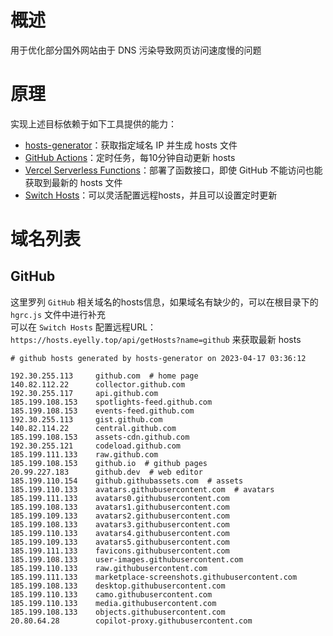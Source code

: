 
# 概述
用于优化部分国外网站由于 DNS 污染导致网页访问速度慢的问题
# 原理
实现上述目标依赖于如下工具提供的能力：
* [hosts-generator](https://github.com/eyelly-wu/hosts-generator)：获取指定域名 IP 并生成 hosts 文件
* [GitHub Actions](https://github.com/features/actions)：定时任务，每10分钟自动更新 hosts
* [Vercel Serverless Functions](https://vercel.com/docs/concepts/functions/serverless-functions)：部署了函数接口，即使 GitHub 不能访问也能获取到最新的 hosts 文件
* [Switch Hosts](https://swh.app/zh)：可以灵活配置远程hosts，并且可以设置定时更新

# 域名列表

## GitHub
这里罗列 `GitHub` 相关域名的hosts信息，如果域名有缺少的，可以在根目录下的 `hgrc.js` 文件中进行补充<br />可以在 `Switch Hosts` 配置远程URL：`https://hosts.eyelly.top/api/getHosts?name=github` 来获取最新 hosts
```text
# github hosts generated by hosts-generator on 2023-04-17 03:36:12

192.30.255.113     github.com  # home page
140.82.112.22      collector.github.com  
192.30.255.117     api.github.com  
185.199.108.153    spotlights-feed.github.com  
185.199.108.153    events-feed.github.com  
192.30.255.113     gist.github.com  
140.82.114.22      central.github.com  
185.199.108.153    assets-cdn.github.com  
192.30.255.121     codeload.github.com  
185.199.111.133    raw.github.com  
185.199.108.153    github.io  # github pages
20.99.227.183      github.dev  # web editor
185.199.110.154    github.githubassets.com  # assets
185.199.110.133    avatars.githubusercontent.com  # avatars
185.199.111.133    avatars0.githubusercontent.com  
185.199.108.133    avatars1.githubusercontent.com  
185.199.109.133    avatars2.githubusercontent.com  
185.199.108.133    avatars3.githubusercontent.com  
185.199.110.133    avatars4.githubusercontent.com  
185.199.109.133    avatars5.githubusercontent.com  
185.199.111.133    favicons.githubusercontent.com  
185.199.108.133    user-images.githubusercontent.com  
185.199.110.133    raw.githubusercontent.com  
185.199.111.133    marketplace-screenshots.githubusercontent.com  
185.199.108.133    desktop.githubusercontent.com  
185.199.110.133    camo.githubusercontent.com  
185.199.110.133    media.githubusercontent.com  
185.199.108.133    objects.githubusercontent.com  
20.80.64.28        copilot-proxy.githubusercontent.com  
```
